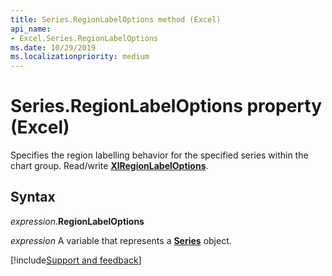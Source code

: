```yaml
---
title: Series.RegionLabelOptions method (Excel)
api_name:
- Excel.Series.RegionLabelOptions
ms.date: 10/29/2019
ms.localizationpriority: medium
---
```


# Series.RegionLabelOptions property (Excel)

Specifies the region labelling behavior for the specified series within the chart group. Read/write **[XlRegionLabelOptions](Excel.XlRegionLabelOptions.md)**.


## Syntax

_expression_.**RegionLabelOptions**

_expression_ A variable that represents a **[Series](Excel.Series(object).md)** object.




[!include[Support and feedback](~/includes/feedback-boilerplate.md)]